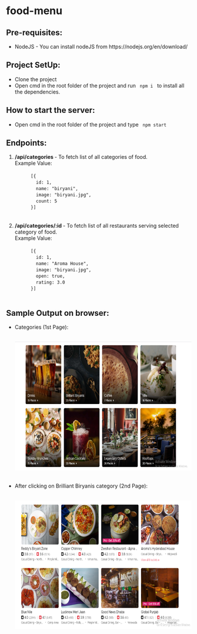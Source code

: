 # food-menu

## Pre-requisites: <br>

<ul>
  <li> NodeJS - You can install nodeJS from https://nodejs.org/en/download/ </li>
</ul>


## Project SetUp: <br>

<ul> 
  <li> Clone the project </li>
  <li> Open cmd in the root folder of the project and run <code> npm i </code> to install all the dependencies. </li>
</ul>

## How to start the server: <br>

<ul>
  <li> Open cmd in the root folder of the project and type <code> npm start </code> </li>
</ul>

## Endpoints: <br>

<ol>
  <li> <strong> /api/categories </strong> - To fetch list of all categories of food. <br>
    Example Value: <br>
    <code> 
      [{
        id: 1,
        name: "biryani",
        image: "biryani.jpg",
        count: 5
      }]
    </code> </br> </br>
  </li>
  <li> <strong> /api/categories/:id </strong> - To fetch list of all restaurants serving selected category of food. </br>
  Example Value: <br>
    <code> 
      [{
        id: 1,
        name: "Aroma House",
        image: "biryani.jpg",
        open: true,
        rating: 3.0
      }]
    </code>
  
  </li>
</ol>

## Sample Output on browser: </br>

<ul>
  <li> Categories (1st Page): </br> </br>
  <p>
    <img src="SampleOutput/categories.PNG" width="700" height="350"/>
  </p>
  </li>
  </br>
  <li> After clicking on Brilliant Biryanis category (2nd Page): </br> </br>
  <p>
    <img src="SampleOutput/restaurants.PNG" width="700" height="350"/>
  </p>
  </li>
</ul>
